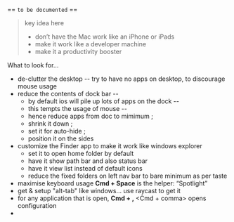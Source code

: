 == ```to be documented``` ==

> key idea here
> * don’t have the Mac work like an iPhone or iPads 
> * make it work like a developer machine 
> * make it a productivity booster

What to look for…

* de-clutter the desktop -- try to have no apps on desktop, to discourage mouse usage
* reduce the contents of dock bar -- 
  * by default ios will pile up lots of apps on the dock -- 
  * this tempts the usage of mouse -- 
  * hence reduce apps from doc to mimimum ; 
  * shrink it down ; 
  * set it for auto-hide ; 
  * position it on the sides 
* customize the Finder app to make it work like windows explorer 
  * set it to open home folder by default
  * have it show path bar and also status bar
  * have it view list instead of default icons
  * reduce the fixed folders on left nav bar to bare minimum as per taste
* maximise keyboard usage **Cmd + Space** is the helper: “Spotlight”
* get & setup "alt-tab" like windows... use raycast to get it 
* for any application that is open, **Cmd + ,** <Cmd + comma> opens configuration 
* 
